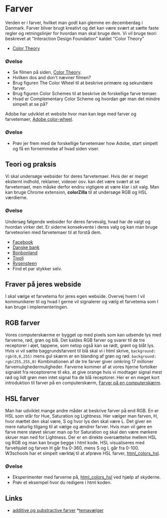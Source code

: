 # Farver
Verden er i farver, hvilket man godt kan glemme en decemberdag i Danmark. Farver bliver brugt kreativt og det kan være svært at sætte faste regler og retningslinjer for hvordan man skal bruge dem. Vi vil bruge teori beskrevet at "Interaction Design Foundation" kaldet "Color Theory"
* [Color Theory](https://www.interaction-design.org/literature/topics/color-theory)

### Øvelse
* Se filmen på siden, [Color Theory](https://www.interaction-design.org/literature/topics/color-theory).
* Hvilken dos and don't nævner filmen?
* Brug figuren The Color Wheel til at beskrive primære og sekundære farver.
* Brug figuren Color Schemes til at beskrive de forskellige farve temaer.
* Hvad er Complementary Color Scheme og hvordan gør man det mindre simpelt at se på?

Adobe har udviklet et website hvor man kan lege med farver og farvetemaer, [Adobe color-wheel](https://color.adobe.com/create/color-wheel).

### Øvelse
* Prøv jer frem med de forskellige farvetemaer how Adobe, start simpelt og få en fornemmelse af hvad siden viser.

## Teori og praksis
Vi skal undersøge websider for deres farvetemaer. Hvis der er meget eksternt indhold, reklamer, videoer osv. kan det være svært at se farvetemaet, men måske derfor endnu vigtigere at være klar i sit valg. Man kan bruge Chrome extension, **colorZilla** til at undersøge RGB og HSL værdierne.

### Øvelse
Undersøg følgende websider for deres farvevalg, hvad har de valgt og hvordan virker det. Er siderne konsekvente i deres valg og kan man bruge farveteorien med farvetemaer til at forstå dem.
* [Facebook](https://www.facebook.com/)
* [Danske bank](https://danskebank.dk/privat)
* [Bonbonland](https://www.bonbonland.dk/)
* [Tivoli](https://www.tivoli.dk)
* [Rysensteen](https://rysensteen.dk)
* Find et par stykker selv.


## Fraver på jeres webside
I skal vælge et farvetema for jeres egen webside. Overvej hvem I vil kommunikerer til og hvad I gerne vil signalerer og vælg et farvetema som I kan bruge i implementeringen.

## RGB farver
Vores computerskærme er bygget op med pixels som kan udsende lys med farverne, rød, grøn og blå. Det kaldes RGB farver og svarer til de tre receptorer i øjet, tappene, som netop også kan se rødt, grønt og blåt lys. Hvis vi vil sætte baggrundsfarvent til blå skal vi i html skrive,
```background: rgb(0,0,255)```
mens gul skærm er en blanding af grøn og rød.
```background: rgb(255,255,0)```
Kombinationen af de tre farver giver omkring 17 milloner farvemulighedermuligheder. Farverne kommer af at vores hjerne fortolker signalet fra receptorerne til eks. at give orange hvis vi modtager signal mest rød og lidt grøn men intet signal fra de blå receptorer. Her er en meget kort introduktion til farver på en computerskærm, [Farver på en computerskærm](https://www.chem.purdue.edu/gchelp/cchem/RGBColors/body_rgbcolors.html#:~:text=A%20monitor%20or%20TV%20screen,surrounded%20by%20a%20black%20mask.).

## HSL farver
Man har udviklet mange andre måder at beskrive farver på end RGB. En er HSL som står for Hue, Saturation og Lightness. Her vælger man farven, H, hvor mættet den skal være, S og hvor lys den skal være L. Det giver en mere naturlig tilgang til at vælge og ændrer farver. Hvis man vil gøre en farve mere støvet skruer man op for Saturation og skal den være mørkere skruer man ned for Lightness. Der er en direkte oversættelse mellem HSL og RGB og man kan bruge begge i html kode. HSL visualiseres med farvehjulet og farven H går fra 0-360, mens S og L går fra 0-100. W3schools har et simpelt værktøj til at afprøve HSL farver, [html_colors_hsl](https://www.w3schools.com/html/html_colors_hsl.asp).

 ### Øvelse
 * Eksperimenter med farverne på, [html_colors_hsl](https://www.w3schools.com/html/html_colors_hsl.asp) ved hjælp af skyderne.
 * Prøv et eksempel hvor du redigere i html koden.

## Links
* [additive og substractive farver](http://mpsteenstrup.dk/farveblanding_js/farveblanding_js.html)
*[temavælger](https://coolors.co/d62839-ba324f-175676-4ba3c3-cce6f4)
